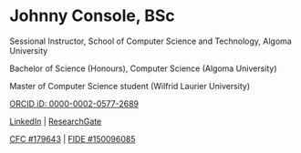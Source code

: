 # Johnny Console, BSc
Sessional Instructor, School of Computer Science and Technology, Algoma University

Bachelor of Science (Honours), Computer Science (Algoma University)

Master of Computer Science student (Wilfrid Laurier University)

[ORCID iD: 0000-0002-0577-2689](https://orcid.org/0000-0002-0577-2689)

[LinkedIn](https://linkedin.com/in/johnnyconsole) | [ResearchGate](https://researchgate.net/profile/Johnny-Console)

[CFC #179643](https://chess.ca/en/ratings/p/?id=179643) | [FIDE #150096085](https://ratings.fide.com/profile/150096085)
 
